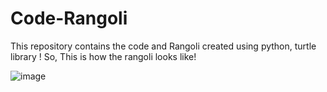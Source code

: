 # Code-Rangoli
This repository contains the code and Rangoli created using python, turtle library !
So, This is how the rangoli looks like!






![image](https://user-images.githubusercontent.com/71513343/140171979-8384be2a-b1c3-4a2e-8d01-31ba8a1de754.png)
